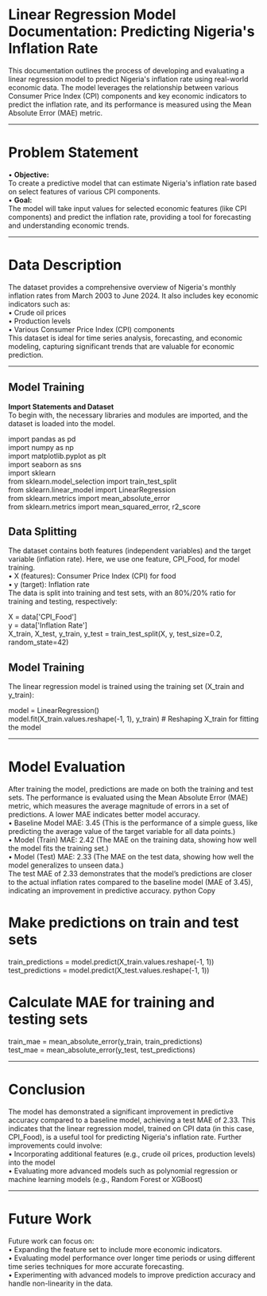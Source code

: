 # Linear Regression Model Documentation: Predicting Nigeria's Inflation Rate
This documentation outlines the process of developing and evaluating a linear regression model to predict Nigeria's inflation rate using real-world economic data. The model leverages the relationship between various Consumer Price Index (CPI) components and key economic indicators to predict the inflation rate, and its performance is measured using the Mean Absolute Error (MAE) metric.
________________________________________
# Problem Statement
•	**Objective:** <br>
To create a predictive model that can estimate Nigeria's inflation rate based on select features of various CPI components. <br>
•	**Goal:** <br>
The model will take input values for selected economic features (like CPI components) and predict the inflation rate, providing a tool for forecasting and understanding economic trends.
________________________________________
# Data Description
The dataset provides a comprehensive overview of Nigeria's monthly inflation rates from March 2003 to June 2024. It also includes key economic indicators such as:<br>
•	Crude oil prices<br>
•	Production levels<br>
•	Various Consumer Price Index (CPI) components<br>
This dataset is ideal for time series analysis, forecasting, and economic modeling, capturing significant trends that are valuable for economic prediction.
________________________________________
## Model Training
**Import Statements and Dataset**  <br>
To begin with, the necessary libraries and modules are imported, and the dataset is loaded into the model.

import pandas as pd <br>
import numpy as np <br>
import matplotlib.pyplot as plt <br>
import seaborn as sns <br>
import sklearn <br>
from sklearn.model_selection import train_test_split <br>
from sklearn.linear_model import LinearRegression <br>
from sklearn.metrics import mean_absolute_error <br>
from sklearn.metrics import mean_squared_error, r2_score <br>

## Data Splitting
The dataset contains both features (independent variables) and the target variable (inflation rate). Here, we use one feature, CPI_Food, for model training.<br>
•	X (features): Consumer Price Index (CPI) for food <br>
•	y (target): Inflation rate <br>
The data is split into training and test sets, with an 80%/20% ratio for training and testing, respectively: <br>

X = data['CPI_Food'] <br>
y = data['Inflation Rate'] <br>
X_train, X_test, y_train, y_test = train_test_split(X, y, test_size=0.2, random_state=42) <br>
## Model Training
The linear regression model is trained using the training set (X_train and y_train): <br>

model = LinearRegression() <br>
model.fit(X_train.values.reshape(-1, 1), y_train)  # Reshaping X_train for fitting the model
________________________________________


# Model Evaluation
After training the model, predictions are made on both the training and test sets. The performance is evaluated using the Mean Absolute Error (MAE) metric, which measures the average magnitude of errors in a set of predictions. A lower MAE indicates better model accuracy. <br>
•	Baseline Model MAE: 3.45 (This is the performance of a simple guess, like predicting the average value of the target variable for all data points.) <br>
•	Model (Train) MAE: 2.42 (The MAE on the training data, showing how well the model fits the training set.) <br>
•	Model (Test) MAE: 2.33 (The MAE on the test data, showing how well the model generalizes to unseen data.) <br>
The test MAE of 2.33 demonstrates that the model’s predictions are closer to the actual inflation rates compared to the baseline model (MAE of 3.45), indicating an improvement in predictive accuracy.
python
Copy
# Make predictions on train and test sets
train_predictions = model.predict(X_train.values.reshape(-1, 1)) <br>
test_predictions = model.predict(X_test.values.reshape(-1, 1)) <br>

# Calculate MAE for training and testing sets
train_mae = mean_absolute_error(y_train, train_predictions) <br>
test_mae = mean_absolute_error(y_test, test_predictions) <br>
________________________________________

# Conclusion
The model has demonstrated a significant improvement in predictive accuracy compared to a baseline model, achieving a test MAE of 2.33. This indicates that the linear regression model, trained on CPI data (in this case, CPI_Food), is a useful tool for predicting Nigeria's inflation rate.
Further improvements could involve:<br>
•	Incorporating additional features (e.g., crude oil prices, production levels) into the model <br>
•	Evaluating more advanced models such as polynomial regression or machine learning models (e.g., Random Forest or XGBoost) <br>
________________________________________
# Future Work
Future work can focus on: <br>
•	Expanding the feature set to include more economic indicators. <br>
•	Evaluating model performance over longer time periods or using different time series techniques for more accurate forecasting. <br>
•	Experimenting with advanced models to improve prediction accuracy and handle non-linearity in the data.

